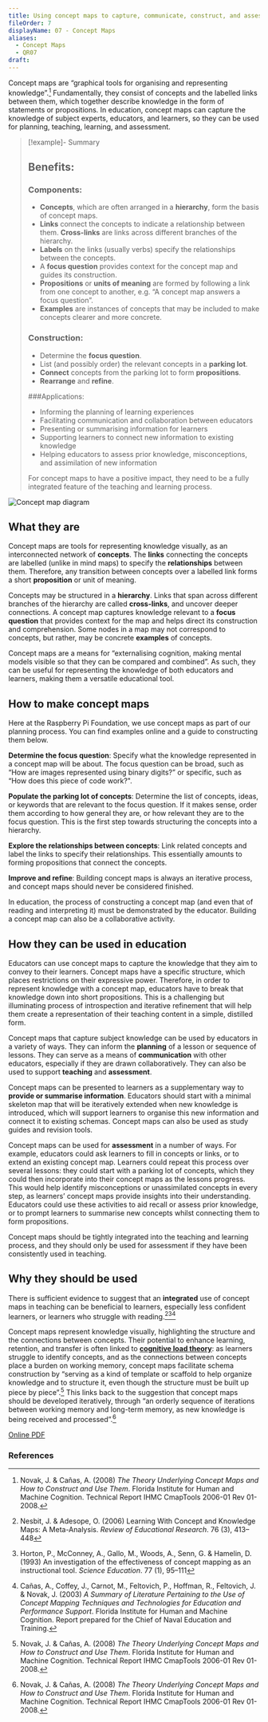 ```yaml
---
title: Using concept maps to capture, communicate, construct, and assess knowledge
fileOrder: 7
displayName: 07 - Concept Maps
aliases:
  - Concept Maps
  - QR07
draft:
---
```


Concept maps are “graphical tools for organising and representing knowledge”.[^1] Fundamentally, they consist of concepts and the labelled links between them, which together describe knowledge in the form of statements or propositions. In education, concept maps can capture the knowledge of subject experts, educators, and learners, so they can be used for planning, teaching, learning, and assessment.

>[!example]- Summary
>## Benefits:
>
>### Components:
>
>* **Concepts**, which are often arranged in a **hierarchy**, form the basis of concept maps.
>* **Links** connect the concepts to indicate a relationship between them. **Cross-links** are links across different branches of the hierarchy.
>* **Labels** on the links (usually verbs) specify the relationships between the concepts.
>* A **focus question** provides context for the concept map and guides its construction.
>* **Propositions** or **units of meaning** are formed by following a link from one concept to  another, e.g. “A concept map answers a focus question”.
>* **Examples** are instances of concepts that may be included to make concepts clearer and more concrete.
>
>### Construction:
>
>* Determine the **focus question**.
>* List (and possibly order) the relevant concepts in a **parking lot**.
>* **Connect** concepts from the parking lot to form **propositions**.
>* **Rearrange** and **refine**.
>
>###Applications:
>
>* Informing the planning of learning experiences
>* Facilitating communication and collaboration between educators
>* Presenting or summarising information for learners
>* Supporting learners to connect new information to existing knowledge
>* Helping educators to assess prior knowledge, misconceptions, and assimilation of new information
> 
>For concept maps to have a positive impact, they need to be a fully integrated feature of the teaching and learning process.

![Concept map diagram](../assets/img/quickreads/QR07_1_Concepts_maps.svg)

## What they are

Concept maps are tools for representing knowledge visually, as an interconnected network of **concepts**. The **links** connecting the concepts are labelled (unlike in mind maps) to specify the **relationships** between them. Therefore, any transition between concepts over a labelled link forms a short **proposition** or unit of meaning.

Concepts may be structured in a **hierarchy**. Links that span across different branches of the hierarchy are called **cross-links**, and uncover deeper connections. A concept map captures knowledge relevant to a **focus question** that provides context for the map and helps direct its construction and comprehension. Some nodes in a map may not correspond to concepts, but rather, may be concrete **examples** of concepts.

Concept maps are a means for “externalising cognition, making mental models visible so that they can be compared and combined”. As such, they can be useful for representing the knowledge of both educators and learners, making them a versatile educational tool.

## How to make concept maps

Here at the Raspberry Pi Foundation, we use concept maps as part of our planning process. You can find examples online and a guide to constructing them below.

**Determine the focus question**: Specify what the knowledge represented in a concept map will be about. The focus question can be broad, such as “How are images represented using binary digits?” or specific, such as “How does this piece of code work?".

**Populate the parking lot of concepts**: Determine the list of concepts, ideas, or keywords that are relevant to the focus question. If it makes sense, order them according to how general they are, or how relevant they are to the focus question. This is the first step towards structuring the concepts into a hierarchy.

**Explore the relationships between concepts**: Link related concepts and label the links to specify their relationships. This essentially amounts to forming propositions that connect the concepts.

**Improve and refine**: Building concept maps is always an iterative process, and concept maps should never be considered finished.

In education, the process of constructing a concept map (and even that of reading and interpreting it) must be demonstrated
by the educator. Building a concept map can also be a collaborative activity.


## How they can be used in education

Educators can use concept maps to capture the knowledge that they aim to convey to their learners. Concept maps have a specific structure, which places restrictions on their expressive power. Therefore, in order to represent knowledge with a concept map, educators have to break that knowledge down into short propositions. This is a challenging but illuminating process of introspection and iterative refinement that will help them create a representation of their
teaching content in a simple, distilled form.

Concept maps that capture subject knowledge can be used by educators in a variety of ways. They can inform the **planning** of a lesson or sequence of lessons. They can serve as a means of **communication** with other educators, especially if they are drawn collaboratively. They can also be used to support **teaching** and **assessment**.

Concept maps can be presented to learners as a supplementary way to **provide or summarise information**. Educators should start with a minimal skeleton map that will be iteratively extended when new knowledge is introduced, which will support learners to organise this new information and connect it to existing schemas. Concept maps can also be used as study guides and revision tools.

Concept maps can be used for **assessment** in a number of ways. For example, educators could ask learners to fill in concepts or links, or to extend an existing concept map. Learners could repeat this process over several lessons: they could start with a parking lot of concepts, which they could then incorporate into their concept maps as the lessons progress. This would help identify misconceptions or unassimilated concepts in every step, as learners’ concept maps
provide insights into their understanding. Educators could use these activities to aid recall or assess prior knowledge, or to prompt learners to summarise new concepts whilst connecting them to form propositions.

Concept maps should be tightly integrated into the teaching and learning process, and they should only be used for assessment if they have been consistently used in teaching.

## Why they should be used

There is sufficient evidence to suggest that an **integrated** use of concept maps in teaching can be beneficial to learners, especially less confident learners, or learners who struggle with reading.[^3][^4][^5]

Concept maps represent knowledge visually, highlighting the structure and the connections between concepts. Their potential to enhance learning, retention, and transfer is often linked to **[cognitive load theory](QR01.md)**: as learners struggle to identify concepts, and as the connections between concepts place a burden on working memory, concept maps facilitate schema construction by “serving as a kind of template or scaffold to help organize knowledge and to structure it, even though the structure must be built up piece by piece”.[^1] This links back to the suggestion that concept maps should be developed iteratively, through “an orderly sequence of iterations between working memory and long-term memory, as new knowledge is being received and processed”.[^1]

[Online PDF](https://the-cc.io/qr07)

### References

[^1]: Novak, J. & Cañas, A. (2008) *The Theory Underlying Concept Maps and How to Construct and Use Them*. Florida Institute for Human and Machine Cognition. Technical Report IHMC CmapTools 2006-01 Rev 01-2008.
[^2]: Wilson, G. (2019) *Teaching Tech Together.* Boca Raton, USA, CRC Press. teachtogether.tech/#s:memory-concept-maps
[^3]: Nesbit, J. & Adesope, O. (2006) Learning With Concept and Knowledge Maps: A Meta-Analysis. *Review of Educational Research*. 76 (3), 413–448
[^4]: Horton, P., McConney, A., Gallo, M., Woods, A., Senn, G. & Hamelin, D. (1993) An investigation of the effectiveness of concept mapping as an instructional tool. *Science Education*. 77 (1), 95–111
[^5]: Cañas, A., Coffey, J., Carnot, M., Feltovich, P., Hoffman, R., Feltovich, J. & Novak, J. (2003) *A Summary of Literature Pertaining to the Use of Concept Mapping Techniques and Technologies for Education and Performance Support*. Florida Institute for Human and Machine Cognition. Report prepared for the Chief of Naval Education and Training.
